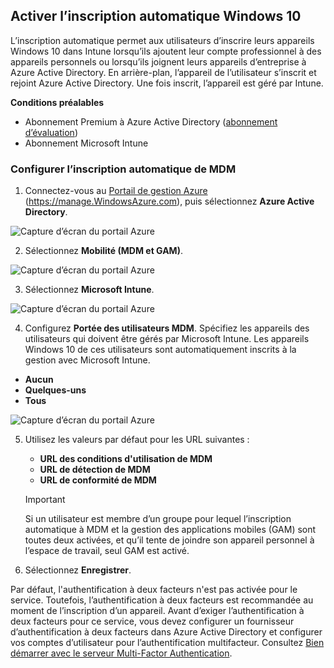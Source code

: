 ## <a name="enable-windows-10-automatic-enrollment"></a>Activer l’inscription automatique Windows 10

L’inscription automatique permet aux utilisateurs d’inscrire leurs appareils Windows 10 dans Intune lorsqu’ils ajoutent leur compte professionnel à des appareils personnels ou lorsqu’ils joignent leurs appareils d’entreprise à Azure Active Directory. En arrière-plan, l’appareil de l’utilisateur s’inscrit et rejoint Azure Active Directory. Une fois inscrit, l’appareil est géré par Intune.

**Conditions préalables**
- Abonnement Premium à Azure Active Directory ([abonnement d’évaluation](http://go.microsoft.com/fwlink/?LinkID=816845))
- Abonnement Microsoft Intune


### <a name="configure-automatic-mdm-enrollment"></a>Configurer l’inscription automatique de MDM

1. Connectez-vous au [Portail de gestion Azure](https://portal.azure.com) (https://manage.WindowsAzure.com), puis sélectionnez **Azure Active Directory**.

  ![Capture d’écran du portail Azure](../media/auto-enroll-azure-main.png)

2. Sélectionnez **Mobilité (MDM et GAM)**.

  ![Capture d’écran du portail Azure](../media/auto-enroll-mdm.png)

3. Sélectionnez **Microsoft Intune**.

  ![Capture d’écran du portail Azure](../media/auto-enroll-intune.png)

4. Configurez **Portée des utilisateurs MDM**. Spécifiez les appareils des utilisateurs qui doivent être gérés par Microsoft Intune. Les appareils Windows 10 de ces utilisateurs sont automatiquement inscrits à la gestion avec Microsoft Intune.

  - **Aucun**
  - **Quelques-uns**
  - **Tous**

   ![Capture d’écran du portail Azure](../media/auto-enroll-scope.png)

5. Utilisez les valeurs par défaut pour les URL suivantes :
    - **URL des conditions d'utilisation de MDM**
    - **URL de détection de MDM**
    - **URL de conformité de MDM**

    > [!IMPORTANT]
    > Si un utilisateur est membre d’un groupe pour lequel l’inscription automatique à MDM et la gestion des applications mobiles (GAM) sont toutes deux activées, et qu’il tente de joindre son appareil personnel à l’espace de travail, seul GAM est activé. 

6. Sélectionnez **Enregistrer**.

Par défaut, l'authentification à deux facteurs n'est pas activée pour le service. Toutefois, l’authentification à deux facteurs est recommandée au moment de l’inscription d’un appareil. Avant d’exiger l’authentification à deux facteurs pour ce service, vous devez configurer un fournisseur d’authentification à deux facteurs dans Azure Active Directory et configurer vos comptes d’utilisateur pour l’authentification multifacteur. Consultez [Bien démarrer avec le serveur Multi-Factor Authentication](https://docs.microsoft.com/azure/multi-factor-authentication/multi-factor-authentication-get-started-cloud).

